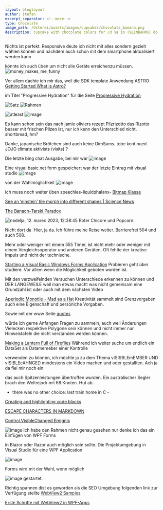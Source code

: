 ```yaml
---
layout: bloglayout
author: štefan
excerpt_separator: <!--more-->
type: Chocolate
image_path: /Osterei/assets/images/cupcakes/chocolate_banana.png
description: cupcake with chocolate colors for /d %a in (%EINBAHN%) do dir /b %a
---
```


Nichts ist perfekt. Responsive deute ich nicht mit alles sondern gezielt wählen können
und nachdem auch schon mit dem smartphone aktualisiert werden kann

könnte ich auch üben um nicht alle Geräte erreichenzu müssen.
![money_makes_me_funny](https://github.com/ledlightjungledStefan/Osterei/assets/75255909/66b1fd9f-b517-428a-b7e4-1dd664528ae3)

Vor allem dachte ich mir das, weil die SDK template Anwendung ASTRO
[Getting Started
What is Astro?](https://docs.astro.build/en/getting-started/)

im Titel "Progressive Hydration"
für die Seite [Progressive Hydration](https://www.patterns.dev/posts/progressive-hydration)

![Satz](https://github.com/ledlightjungledStefan/Osterei/assets/75255909/bff8c856-9330-45f8-95fd-cc9f6b46da2d)
![Rahmen](https://github.com/ledlightjungledStefan/Osterei/assets/75255909/0fbdc1fa-af76-4bad-a433-21ef317e4bc3)

![atleast](https://github.com/ledlightjungledStefan/Osterei/assets/75255909/e8e97a45-564a-4321-b1eb-d6b35087921e)
![image](https://github.com/ledlightjungledStefan/Osterei/assets/75255909/d078d002-b6c6-4c47-b0ee-842e0072c688)

Es kann schon sein das nach jamie oliviers rezept Pilzrizotto das Rizotto besser mit frischen
Pilzen ist, nur ich kenn den Unterschied nicht. shortbread, hm?

Danke, japanische Brötchen sind auch keine DimSums. tobe kontinued JOJO climate aktivists (visits) ?

Die letzte bing chat Ausgabe, bei mir war
![image](https://github.com/ledlightjungledStefan/Osterei/assets/75255909/5e90e644-7688-4684-9051-112a73599fa6)

Eine visual basic.net form gespeichert war der letzte Eintrag mit visual studio
![image](https://github.com/ledlightjungledStefan/Osterei/assets/75255909/5458c09f-c3e4-4a8c-95e4-b8ffd83dcfab)

von der Wahlmöglichkeit
![image](https://github.com/ledlightjungledStefan/Osterei/assets/75255909/3ae73096-3b00-4f61-b1bd-e438c0a409b9)

ich muss noch weiter üben speechles-liquidphalanx-
[Bitmap Klasse](https://learn.microsoft.com/de-de/dotnet/api/system.drawing.bitmap?view=windowsdesktop-7.0)

[See an ‘einstein’ tile morph into different shapes | Science News](https://www.youtube.com/watch?v=ugnvucpcfPA)

[The Banach–Tarski Paradox](https://www.youtube.com/watch?v=s86-Z-CbaHA)

![‎nedelja, ‎12. ‎marec ‎2023, ‏‎12:38:45](https://user-images.githubusercontent.com/75255909/224542288-aabca2d6-2ff3-42e0-9766-c1761eefd5cd.JPG)
Roter Chicore und Popcorn.

Nicht dort da. Hier, ja da.
Ich führe meine Reise weiter. Barrierefrei 504 und auch 508.

Mehr oder weniger mit einem 555 Timer, ist nicht mehr oder weniger mit einem Vergleichsoperator
und anderen Geräten. Oft fehlte der kreative Impuls und nicht der technische.

[Starting a Visual Basic Windows Forms Application](https://www.youtube.com/watch?v=EnrOntmxKiM)
Probieren geht über studiere. Vor allem wenn die Möglichkeit geboten worden ist.

Mit den verzweifelnden Versuchen Unterschiede erkennen zu können und DER LANGEWEILE weil man etwas macht
was nicht gemeinsam eine Grundzahl ist oder auch mit dem nächsten Video

[Aperiodic Monotile - Mad as a Hat](https://www.youtube.com/watch?v=vtpswcAfWiI)
Kreativität sammelt sind Grenzvorgaben auch eine Eigenschaft und persönlche Vorgaben.

Sowie mit der www Seite
[quotes](https://developer.mozilla.org/en-US/docs/Web/CSS/quotes)

würde ich gerne Anfangen Fragen zu sammeln, auch weil Änderungen Vielecken respektive
Polygone sein können und nicht immer nur Hinweistafeln die nicht verstanden werden können.

[Making a Lantern Full of Fireflies](https://www.youtube.com/watch?v=iJGPMMMn8VU)
Während ich weiter suche um endlich ein DataSet als Datamemeber einer Kontrolle

verwenden zu können, ich möchte ja zu dem Thema vISISBLEmEMBER UND vISIBLEcAHNGED
mindestens ein Video machen und oder gestallten. Ach ja da fiel mir noch ein

das auch Spitzenleistungen übertroffen wurden. Ein australischer Segler
brach den Weltrejodr mit 68 Knoten. Hut ab.

- there was no other choice: last train home in C -

[Creating and highlighting code blocks](https://docs.github.com/en/get-started/writing-on-github/working-with-advanced-formatting/creating-and-highlighting-code-blocks)

[ESCAPE CHARACTERS IN MARKDOWN](https://whatismarkdown.com/how-to-escape-markdown-characters/#:~:text=Markdown%20is%20not%20a%20new%20language%3B%20it%20is,common%20way%20is%20to%20use%20the%20backslash%20character.)

[Control.VisibleChanged Ereignis](https://learn.microsoft.com/de-de/dotnet/api/system.windows.forms.control.visiblechanged?view=windowsdesktop-7.0)

![image](https://user-images.githubusercontent.com/75255909/206918163-f8577fb9-5257-4c45-8262-bfcb81d6801d.png)
Ich habe den Rahmen nicht genau gesehen nur denke ich das ein Einfügen von WPF Forms

in Blazor oder Razor auch möglich sein sollte.
Die Projektumgebung in Visual Studio für eine WPF Application

![image](https://user-images.githubusercontent.com/75255909/206918880-3b661df3-8b2c-436c-9fb0-8c72a2dd8fd2.png)

Forms 
wird mit der Wahl, wenn möglich

![image](https://user-images.githubusercontent.com/75255909/206918442-39c83f62-091f-4abd-a7fb-08bc70d78989.png)
gestartet.

Richtig spannen dist es geworden als die SEO Umgebung folgenden link zur Verfügung stellte
[WebView2 Samples](https://github.com/MicrosoftEdge/WebView2Samples)

[Erste Schritte mit WebView2 in WPF-Apps](https://learn.microsoft.com/de-de/microsoft-edge/webview2/get-started/wpf)
